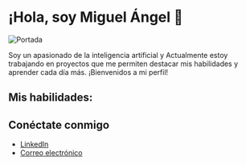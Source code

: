 # ¡Hola, soy Miguel Ángel 👋
![Portada](https://github.com/tu_usuario/tu_repositorio/raw/main/20250712_2204_Professional%20Portfolio%20Design_remix_01k003nyb0een945kbk1658sqe.png)

Soy un apasionado de la inteligencia artificial y Actualmente estoy trabajando en proyectos que me permiten destacar mis habilidades y aprender cada día más. ¡Bienvenidos a mi perfil!

## Mis habilidades:



## Conéctate conmigo
- [LinkedIn](www.linkedin.com/in/miguelangelperfetti)
- [Correo electrónico](mailto:mperfetti0210@icloud.com)

